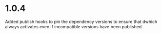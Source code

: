 # 1.0.4
Added publish hooks to pin the dependency versions to ensure
that dwhich always activates even if incompatible versions have
been published.

